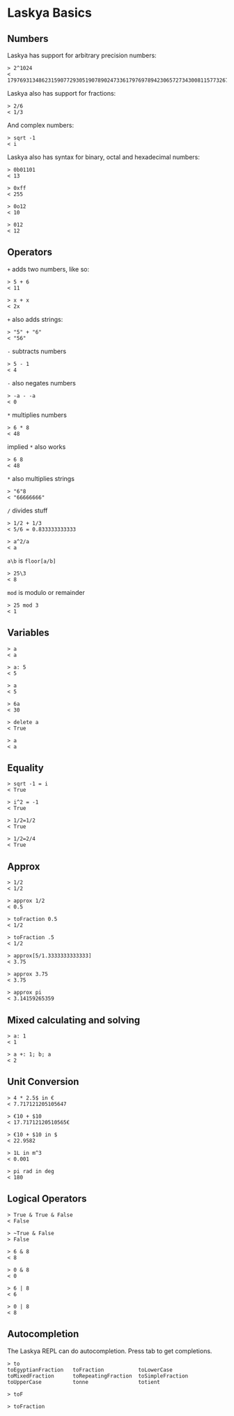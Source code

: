 Laskya Basics
=============

Numbers
-------

Laskya has support for arbitrary precision numbers:

	> 2^1024
	< 179769313486231590772930519078902473361797697894230657273430081157732675805500963132708477322407536021120113879871393357658789768814416622492847430639474124377767893424865485276302219601246094119453082952085005768838150682342462881473913110540827237163350510684586298239947245938479716304835356329624224137216

Laskya also has support for fractions:

	> 2/6
	< 1/3

And complex numbers:

	> sqrt -1
	< i

Laskya also has syntax for binary, octal and hexadecimal numbers:

	> 0b01101
	< 13
	
	> 0xff
	< 255
	
	> 0o12
	< 10
	
	> 012
	< 12


Operators
---------

`+` adds two numbers, like so:

	> 5 + 6
	< 11

	> x + x
	< 2x

`+` also adds strings:

	> "5" + "6"
	< "56"

`-` subtracts numbers

	> 5 - 1
	< 4

`-` also negates numbers

	> -a - -a
	< 0

`*` multiplies numbers

	> 6 * 8
	< 48

implied `*` also works

	> 6 8
	< 48

`*` also multiplies strings

	> "6"8
	< "66666666"

`/` divides stuff

	> 1/2 + 1/3
	< 5/6 = 0.833333333333
	
	> a^2/a
	< a

`a\b` is `floor[a/b]`

	> 25\3
	< 8

`mod` is modulo or remainder

	> 25 mod 3
	< 1


Variables
---------

	> a
	< a
	
	> a: 5
	< 5
	
	> a
	< 5
	
	> 6a
	< 30
	
	> delete a
	< True
	
	> a
	< a


Equality
--------

	> sqrt -1 = i
	< True
	
	> i^2 = -1
	< True
	
	> 1/2=1/2
	< True
	
	> 1/2=2/4
	< True


Approx
------

	> 1/2
	< 1/2
	
	> approx 1/2
	< 0.5
	
	> toFraction 0.5
	< 1/2
	
	> toFraction .5
	< 1/2
	
	> approx[5/1.3333333333333]
	< 3.75
	
	> approx 3.75
	< 3.75
	
	> approx pi
	< 3.14159265359


Mixed calculating and solving
-----------------------------

	> a: 1
	< 1
	
	> a +: 1; b; a
	< 2


Unit Conversion
---------------

	> 4 * 2.5$ in €
	< 7.717121205105647
	
	> €10 + $10
	< 17.71712120510565€
	
	> €10 + $10 in $
	< 22.9582
	
	> 1L in m^3
	< 0.001
	
	> pi rad in deg
	< 180


Logical Operators
-----------------

	> True & True & False
	< False
	
	> ~True & False
	> False
	
	> 6 & 8
	< 8
	
	> 0 & 8
	< 0
	
	> 6 | 8
	< 6
	
	> 0 | 8
	< 8


Autocompletion
--------------

The Laskya REPL can do autocompletion. Press tab to get completions.

	> to
	toEgyptianFraction   toFraction           toLowerCase
	toMixedFraction      toRepeatingFraction  toSimpleFraction
	toUpperCase          tonne                totient
	
	> toF
	
	> toFraction
